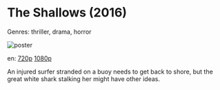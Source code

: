 # The Shallows (2016)

Genres: thriller, drama, horror

![poster](http://image.tmdb.org/t/p/w500/6vuxwCfBejPfUjMxrPgk0ANmVFq.jpg)

en:
  [720p](magnet:?xt=urn:btih:66EDA7B08F522D45DDAAEA4B8A84692AB9B0C125&tr=udp://glotorrents.pw:6969/announce&tr=udp://tracker.opentrackr.org:1337/announce&tr=udp://torrent.gresille.org:80/announce&tr=udp://tracker.openbittorrent.com:80&tr=udp://tracker.coppersurfer.tk:6969&tr=udp://tracker.leechers-paradise.org:6969&tr=udp://p4p.arenabg.ch:1337&tr=udp://tracker.internetwarriors.net:1337)
  [1080p](magnet:?xt=urn:btih:B723E2790519AA754D2E44784A8C6DBBB22BFF9A&tr=udp://glotorrents.pw:6969/announce&tr=udp://tracker.opentrackr.org:1337/announce&tr=udp://torrent.gresille.org:80/announce&tr=udp://tracker.openbittorrent.com:80&tr=udp://tracker.coppersurfer.tk:6969&tr=udp://tracker.leechers-paradise.org:6969&tr=udp://p4p.arenabg.ch:1337&tr=udp://tracker.internetwarriors.net:1337)
  


An injured surfer stranded on a buoy needs to get back to shore, but the great white shark stalking her might have other ideas.